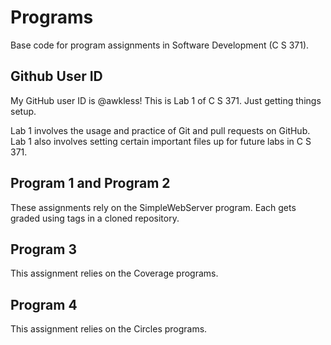# Programs
Base code for program assignments in Software Development (C S 371). 

## Github User ID

My GitHub user ID is @awkless! This is Lab 1 of C S 371. Just getting
things setup.

Lab 1 involves the usage and practice of Git and pull requests on
GitHub. Lab 1 also involves setting certain important files up for
future labs in C S 371.

## Program 1 and Program 2
These assignments rely on the SimpleWebServer program. Each gets graded using tags in a cloned repository. 

## Program 3
This assignment relies on the Coverage programs. 

## Program 4
This assignment relies on the Circles programs. 
